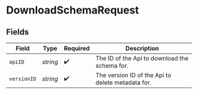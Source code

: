 # DownloadSchemaRequest


## Fields

| Field                                             | Type                                              | Required                                          | Description                                       |
| ------------------------------------------------- | ------------------------------------------------- | ------------------------------------------------- | ------------------------------------------------- |
| `apiID`                                           | *string*                                          | :heavy_check_mark:                                | The ID of the Api to download the schema for.     |
| `versionID`                                       | *string*                                          | :heavy_check_mark:                                | The version ID of the Api to delete metadata for. |